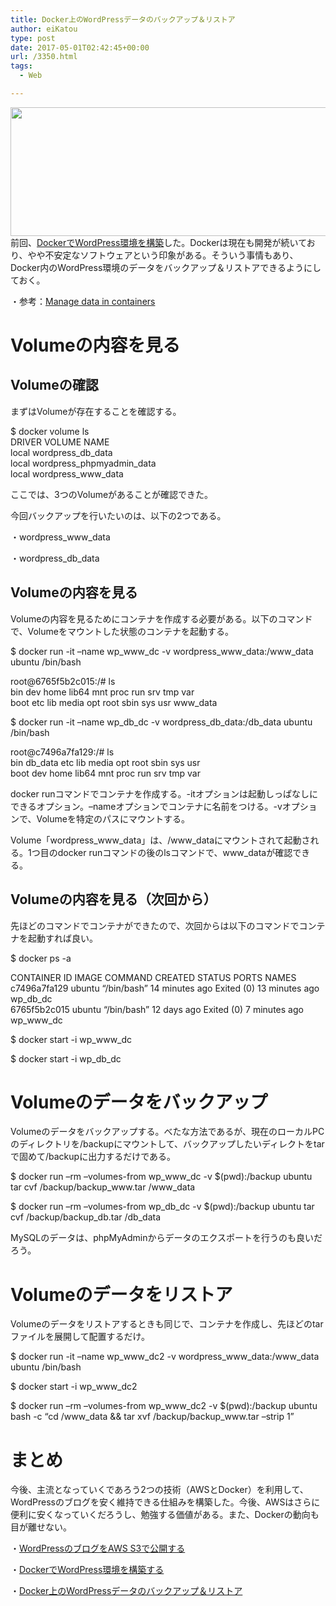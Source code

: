 ```yaml
---
title: Docker上のWordPressデータのバックアップ＆リストア
author: eiKatou
type: post
date: 2017-05-01T02:42:45+00:00
url: /3350.html
tags:
  - Web

---
```

<img src="/uploads/2017/04/docker_logo.png" alt="" width="600" height="206" class="alignnone size-full wp-image-3338" srcset="/uploads/2017/04/docker_logo.png 600w, /uploads/2017/04/docker_logo-300x103.png 300w, /uploads/2017/04/docker_logo-500x172.png 500w" sizes="(max-width: 600px) 100vw, 600px" />前回、<a href="http://localhost/3299.html" target="_blank">DockerでWordPress環境を構築</a>した。Dockerは現在も開発が続いており、やや不安定なソフトウェアという印象がある。そういう事情もあり、Docker内のWordPress環境のデータをバックアップ＆リストアできるようにしておく。

・参考：<a href="https://docs.docker.com/engine/tutorials/dockervolumes/" target="_blank">Manage data in containers</a> 

<!--more-->

# Volumeの内容を見る

## Volumeの確認

まずはVolumeが存在することを確認する。

<div class="code_box">
  $ docker volume ls<br /> DRIVER VOLUME NAME<br /> local wordpress_db_data<br /> local wordpress_phpmyadmin_data<br /> local wordpress_www_data
</div></p> 

ここでは、3つのVolumeがあることが確認できた。
  
今回バックアップを行いたいのは、以下の2つである。
  
・wordpress\_www\_data
  
・wordpress\_db\_data 

## Volumeの内容を見る

Volumeの内容を見るためにコンテナを作成する必要がある。以下のコマンドで、Volumeをマウントした状態のコンテナを起動する。

<div class="code_box">
  $ docker run -it &#8211;name wp_www_dc -v wordpress_www_data:/www_data ubuntu /bin/bash</p> 
  
  <p>
    root@6765f5b2c015:/# ls<br /> bin dev home lib64 mnt proc run srv tmp var<br /> boot etc lib media opt root sbin sys usr www_data
  </p>
  
  <p>
    $ docker run -it &#8211;name wp_db_dc -v wordpress_db_data:/db_data ubuntu /bin/bash
  </p>
  
  <p>
    root@c7496a7fa129:/# ls<br /> bin db_data etc lib media opt root sbin sys usr<br /> boot dev home lib64 mnt proc run srv tmp var
  </p>
</div></p> 

docker runコマンドでコンテナを作成する。-itオプションは起動しっぱなしにできるオプション。&#8211;nameオプションでコンテナに名前をつける。-vオプションで、Volumeを特定のパスにマウントする。

Volume「wordpress\_www\_data」は、/www\_dataにマウントされて起動される。1つ目のdocker runコマンドの後のlsコマンドで、www\_dataが確認できる。 

## Volumeの内容を見る（次回から）

先ほどのコマンドでコンテナができたので、次回からは以下のコマンドでコンテナを起動すれば良い。

<div class="code_box">
  $ docker ps -a</p> 
  
  <p>
    CONTAINER ID IMAGE COMMAND CREATED STATUS PORTS NAMES<br /> c7496a7fa129 ubuntu &#8220;/bin/bash&#8221; 14 minutes ago Exited (0) 13 minutes ago wp_db_dc<br /> 6765f5b2c015 ubuntu &#8220;/bin/bash&#8221; 12 days ago Exited (0) 7 minutes ago wp_www_dc
  </p>
  
  <p>
    $ docker start -i wp_www_dc
  </p>
  
  <p>
    $ docker start -i wp_db_dc
  </p>
</div></p> 

# Volumeのデータをバックアップ

Volumeのデータをバックアップする。べたな方法であるが、現在のローカルPCのディレクトリを/backupにマウントして、バックアップしたいディレクトをtarで固めて/backupに出力するだけである。

<div class="code_box">
  $ docker run &#8211;rm &#8211;volumes-from wp_www_dc -v $(pwd):/backup ubuntu tar cvf /backup/backup_www.tar /www_data</p> 
  
  <p>
    $ docker run &#8211;rm &#8211;volumes-from wp_db_dc -v $(pwd):/backup ubuntu tar cvf /backup/backup_db.tar /db_data
  </p>
</div></p> 

MySQLのデータは、phpMyAdminからデータのエクスポートを行うのも良いだろう。 

# Volumeのデータをリストア

Volumeのデータをリストアするときも同じで、コンテナを作成し、先ほどのtarファイルを展開して配置するだけ。

<div class="code_box">
  $ docker run -it &#8211;name wp_www_dc2 -v wordpress_www_data:/www_data ubuntu /bin/bash</p> 
  
  <p>
    $ docker start -i wp_www_dc2
  </p>
  
  <p>
    $ docker run &#8211;rm &#8211;volumes-from wp_www_dc2 -v $(pwd):/backup ubuntu bash -c &#8220;cd /www_data && tar xvf /backup/backup_www.tar &#8211;strip 1&#8221;
  </p>
</div></p> 

# まとめ

今後、主流となっていくであろう2つの技術（AWSとDocker）を利用して、WordPressのブログを安く維持できる仕組みを構築した。今後、AWSはさらに便利に安くなっていくだろうし、勉強する価値がある。また、Dockerの動向も目が離せない。
  
・<a href="http://localhost/3247.html" target="_blank">WordPressのブログをAWS S3で公開する</a>
  
・<a href="http://localhost/3299.html" target="_blank">DockerでWordPress環境を構築する</a>
  
・<a href="http://localhost/3350.html" target="_blank">Docker上のWordPressデータのバックアップ＆リストア</a>
